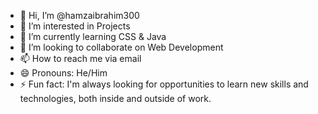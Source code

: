- 👋 Hi, I’m @hamzaibrahim300
- 👀 I’m interested in Projects
- 🌱 I’m currently learning CSS & Java
- 💞️ I’m looking to collaborate on Web Development
- 📫 How to reach me via email
- 😄 Pronouns: He/Him
- ⚡ Fun fact: I'm always looking for opportunities to learn new skills and technologies, both inside and outside of work.

<!---
hamzaibrahim300/hamzaibrahim300 is a ✨ special ✨ repository because its `README.md` (this file) appears on your GitHub profile.
You can click the Preview link to take a look at your changes.
--->
